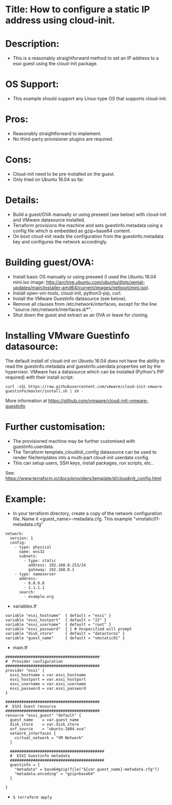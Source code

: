 # Title:  How to configure a static IP address using cloud-init.

# Description:
  * This is a reasonably straightforward method to set an IP address to a esxi guest using the cloud-init package.

# OS Support:
  * This example should support any Linux-type OS that supports cloud-init.

# Pros:
  * Reasonably straightforward to implement.
  * No third-party provisioner plugins are required.

# Cons:
  * Cloud-init need to be pre-installed on the guest.
  * Only tried on Ubuntu 16.04 so far.

# Details:
  * Build a guest/OVA manually or using preseed (see below) with cloud-init and VMware datasource installed.
  * Terraform provisions the machine and sets guestinfo.metadata using a config file which is embedded as gzip+base64 content.
  * On boot cloud-init reads the configuration from the guestinfo.metadata key and configures the network accordingly.

# Building guest/OVA:
  * Install basic OS manually or using preseed (I used the Ubuntu 16.04 mini.iso image: http://archive.ubuntu.com/ubuntu/dists/xenial-updates/main/installer-amd64/current/images/netboot/mini.iso).
  * Install open-vm-tools, cloud-init, python3-pip, curl.
  * Install the VMware Guestinfo datasource (see below).
  * Remove all clauses from /etc/network/interfaces, except for the line "source /etc/network/interfaces.d/*".
  * Shut down the guest and extract as an OVA or leave for cloning.

# Installing VMware Guestinfo datasource:

The default install of cloud-init on Ubuntu 16.04 does not have the ability to read the guestinfo.metadata and guestinfo.userdata properties set by the hypervisor. VMware has a datasource which can be installed (Python's PIP required) with their install script:

```
curl -sSL https://raw.githubusercontent.com/vmware/cloud-init-vmware-guestinfo/master/install.sh | sh -
```

More information at https://github.com/vmware/cloud-init-vmware-guestinfo

# Further customisation:

  * The provisioned machine may be further customised with guestinfo.userdata.
  * The Terraform template_cloudinit_config datasource can be used to render file/templates into a multi-part cloud-init userdata config.
  * This can setup users, SSH keys, install packages, run scripts, etc..

See: https://www.terraform.io/docs/providers/template/d/cloudinit_config.html

# Example:
  * In your terraform directory, create a copy of the network configuration file.   Name it <guest_name>-metadata.cfg.  This example "vmstatic01-metadata.cfg"
```
network:
  version: 1
  config:
    - type: physical
      name: ens32
      subnets:
        - type: static
          address: 192.168.0.253/24
          gateway: 192.168.0.1
    - type: nameserver
      address:
        - 8.8.8.8
        - 1.1.1.1
      search:
        - example.org
```
  * variables.tf
```
variable "esxi_hostname"  { default = "esxi" }
variable "esxi_hostport"  { default = "22" }
variable "esxi_username"  { default = "root" }
variable "esxi_password"  { } # Unspecified will prompt
variable "disk_store"     { default = "datastore1" }
variable "guest_name"     { default = "vmstatic01" }

```
  * main.tf
```
#########################################
#  Provider configuration
#########################################
provider "esxi" {
  esxi_hostname = var.esxi_hostname
  esxi_hostport = var.esxi_hostport
  esxi_username = var.esxi_username
  esxi_password = var.esxi_password
}

#########################################
#  ESXI Guest resource
#########################################
resource "esxi_guest" "default" {
  guest_name    = var.guest_name
  disk_store    = var.disk_store
  ovf_source    = "ubuntu-1604.ova"
  network_interfaces {
    virtual_network = "VM Network"
  }

  #########################################
  #  ESXI Guestinfo metadata
  #########################################
  guestinfo = {
    "metadata" = base64gzip(file("${var.guest_name}-metadata.cfg"))
    "metadata.encoding" = "gzip+base64"
  }

}
```
  * `$ terraform apply`
